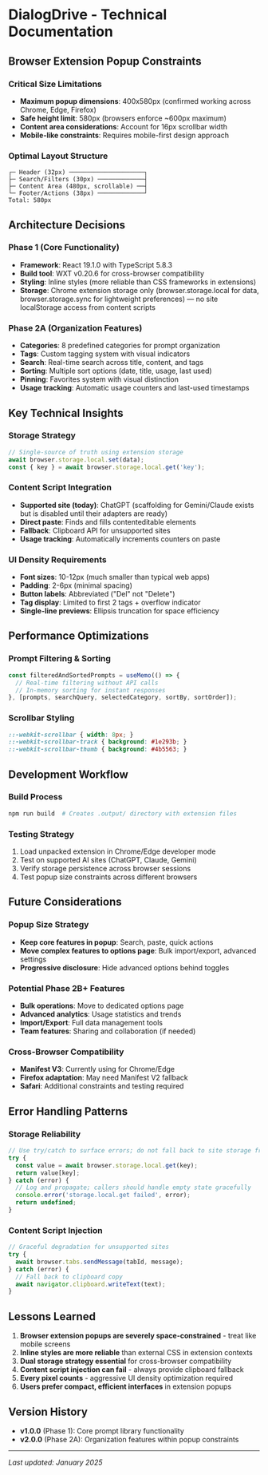 # DialogDrive - Technical Documentation

## Browser Extension Popup Constraints

### Critical Size Limitations
- **Maximum popup dimensions**: 400x580px (confirmed working across Chrome, Edge, Firefox)
- **Safe height limit**: 580px (browsers enforce ~600px maximum)
- **Content area considerations**: Account for 16px scrollbar width
- **Mobile-like constraints**: Requires mobile-first design approach

### Optimal Layout Structure
```
┌─ Header (32px) ─────────────────────┐
├─ Search/Filters (30px) ─────────────┤  
├─ Content Area (480px, scrollable) ──┤
└─ Footer/Actions (38px) ─────────────┘
Total: 580px
```

## Architecture Decisions

### Phase 1 (Core Functionality)
- **Framework**: React 19.1.0 with TypeScript 5.8.3
- **Build tool**: WXT v0.20.6 for cross-browser compatibility
- **Styling**: Inline styles (more reliable than CSS frameworks in extensions)
- **Storage**: Chrome extension storage only (browser.storage.local for data, browser.storage.sync for lightweight preferences) — no site localStorage access from content scripts

### Phase 2A (Organization Features)
- **Categories**: 8 predefined categories for prompt organization
- **Tags**: Custom tagging system with visual indicators
- **Search**: Real-time search across title, content, and tags
- **Sorting**: Multiple sort options (date, title, usage, last used)
- **Pinning**: Favorites system with visual distinction
- **Usage tracking**: Automatic usage counters and last-used timestamps

## Key Technical Insights

### Storage Strategy
```typescript
// Single-source of truth using extension storage
await browser.storage.local.set(data);
const { key } = await browser.storage.local.get('key');
```

### Content Script Integration
- **Supported site (today)**: ChatGPT (scaffolding for Gemini/Claude exists but is disabled until their adapters are ready)
- **Direct paste**: Finds and fills contenteditable elements
- **Fallback**: Clipboard API for unsupported sites
- **Usage tracking**: Automatically increments counters on paste

### UI Density Requirements
- **Font sizes**: 10-12px (much smaller than typical web apps)
- **Padding**: 2-6px (minimal spacing)
- **Button labels**: Abbreviated ("Del" not "Delete")
- **Tag display**: Limited to first 2 tags + overflow indicator
- **Single-line previews**: Ellipsis truncation for space efficiency

## Performance Optimizations

### Prompt Filtering & Sorting
```typescript
const filteredAndSortedPrompts = useMemo(() => {
  // Real-time filtering without API calls
  // In-memory sorting for instant responses
}, [prompts, searchQuery, selectedCategory, sortBy, sortOrder]);
```

### Scrollbar Styling
```css
::-webkit-scrollbar { width: 8px; }
::-webkit-scrollbar-track { background: #1e293b; }
::-webkit-scrollbar-thumb { background: #4b5563; }
```

## Development Workflow

### Build Process
```bash
npm run build  # Creates .output/ directory with extension files
```

### Testing Strategy
1. Load unpacked extension in Chrome/Edge developer mode
2. Test on supported AI sites (ChatGPT, Claude, Gemini)
3. Verify storage persistence across browser sessions
4. Test popup size constraints across different browsers

## Future Considerations

### Popup Size Strategy
- **Keep core features in popup**: Search, paste, quick actions
- **Move complex features to options page**: Bulk import/export, advanced settings
- **Progressive disclosure**: Hide advanced options behind toggles

### Potential Phase 2B+ Features
- **Bulk operations**: Move to dedicated options page
- **Advanced analytics**: Usage statistics and trends
- **Import/Export**: Full data management tools
- **Team features**: Sharing and collaboration (if needed)

### Cross-Browser Compatibility
- **Manifest V3**: Currently using for Chrome/Edge
- **Firefox adaptation**: May need Manifest V2 fallback
- **Safari**: Additional constraints and testing required

## Error Handling Patterns

### Storage Reliability
```typescript
// Use try/catch to surface errors; do not fall back to site storage from content scripts
try {
  const value = await browser.storage.local.get(key);
  return value[key];
} catch (error) {
  // Log and propagate; callers should handle empty state gracefully
  console.error('storage.local.get failed', error);
  return undefined;
}
```

### Content Script Injection
```typescript
// Graceful degradation for unsupported sites
try {
  await browser.tabs.sendMessage(tabId, message);
} catch (error) {
  // Fall back to clipboard copy
  await navigator.clipboard.writeText(text);
}
```

## Lessons Learned

1. **Browser extension popups are severely space-constrained** - treat like mobile screens
2. **Inline styles are more reliable** than external CSS in extension contexts
3. **Dual storage strategy essential** for cross-browser compatibility
4. **Content script injection can fail** - always provide clipboard fallback
5. **Every pixel counts** - aggressive UI density optimization required
6. **Users prefer compact, efficient interfaces** in extension popups

## Version History

- **v1.0.0** (Phase 1): Core prompt library functionality
- **v2.0.0** (Phase 2A): Organization features within popup constraints

---
*Last updated: January 2025*
